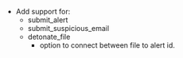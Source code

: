 * Add support for:
    * submit_alert
    * submit_suspicious_email
    * detonate_file
        - option to connect between file to alert id.